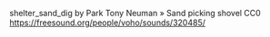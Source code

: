shelter_sand_dig
by Park Tony Neuman » Sand picking shovel
CC0
https://freesound.org/people/voho/sounds/320485/